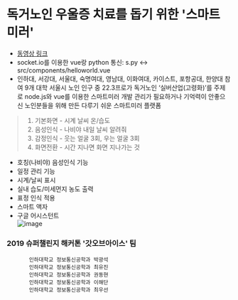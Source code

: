 # 독거노인 우울증 치료를 돕기 위한 '스마트 미러'  
* [동영상 링크](https://www.youtube.com/watch?v=Ac3FZgG-5a8 "유튜브")  
* socket.io를 이용한 vue랑 python 통신: s.py <-> src/components/helloworld.vue  
* 인하대, 서강대, 서울대, 숙명여대, 영남대, 이화여대, 카이스트, 포항공대, 한양대 참여 9개 대학
서울시 노인 인구 중 22.3프로가 독거노인
‘실버산업(고령화)’를 주제로 node.js와 vue를 이용한 스마트미러 개발
관리가 필요하거나 기억력이 안좋으신 노인분들을 위해 만든 다루기 쉬운 스마트미러 플랫폼

> 1. 기본화면 -  시계 날씨 온/습도 
> 2. 음성인식 -  나비야 내일 날씨 알려줘
> 3. 감정인식 -  웃는 얼굴 3회,  우는 얼굴 3회
> 4. 화면전환 -  시간 지나면 화면 지나가는 것

* 호칭(나비야) 음성인식 기능  
* 일정 관리 기능  
* 시계/날씨 표시  
* 실내 습도/미세먼지 농도 출력  
* 표정 인식 적용  
* 스마트 액자  
* 구글 어시스턴트  
![image](./모소1.png)  

### 2019 슈퍼챌린지 해커톤 '갓오브아이스' 팀

           인하대학교 정보통신공학과 박광석  
           인하대학교 정보통신공학과 최유진  
           인하대학교 정보통신공학과 권동현   
           인하대학교 정보통신공학과 이해단  
           인하대학교 정보통신공학과 최우선  
